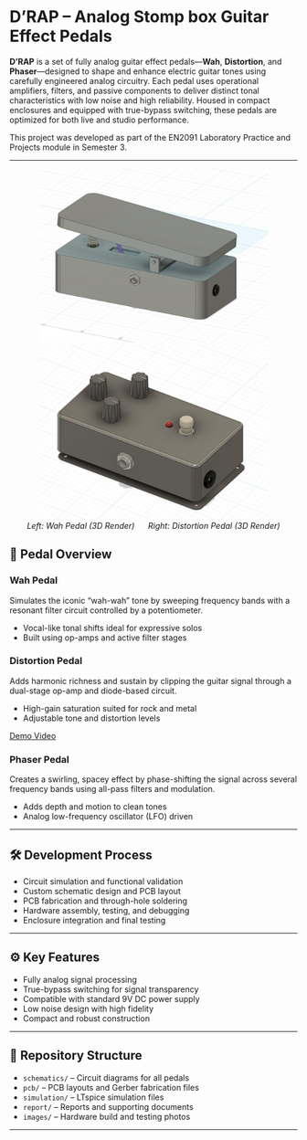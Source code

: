 #  D’RAP – Analog Stomp box Guitar Effect Pedals

**D’RAP** is a set of fully analog guitar effect pedals—**Wah**, **Distortion**, and **Phaser**—designed to shape and enhance electric guitar tones using carefully engineered analog circuitry. Each pedal uses operational amplifiers, filters, and passive components to deliver distinct tonal characteristics with low noise and high reliability. Housed in compact enclosures and equipped with true-bypass switching, these pedals are optimized for both live and studio performance.

This project was developed as part of the EN2091 Laboratory Practice and Projects module in Semester 3.

---


<p align="center">
  <img src="images//wah_enclosure_3d.jpg" width="400"/>
   <img src="images//distortion_enclosure_3d.jpg" width="400"/>
  <br/>
  <em>Left: Wah Pedal (3D Render) &nbsp;&nbsp;&nbsp;&nbsp; Right: Distortion Pedal (3D Render)</em>
</p>

## 🎸 Pedal Overview

### Wah Pedal
Simulates the iconic “wah-wah” tone by sweeping frequency bands with a resonant filter circuit controlled by a potentiometer.

- Vocal-like tonal shifts ideal for expressive solos  
- Built using op-amps and active filter stages  

###  Distortion Pedal
Adds harmonic richness and sustain by clipping the guitar signal through a dual-stage op-amp and diode-based circuit.

- High-gain saturation suited for rock and metal  
- Adjustable tone and distortion levels

 [Demo Video](https://your-demo-link.com)


###  Phaser Pedal
Creates a swirling, spacey effect by phase-shifting the signal across several frequency bands using all-pass filters and modulation.

- Adds depth and motion to clean tones  
- Analog low-frequency oscillator (LFO) driven  

---

## 🛠️ Development Process

- Circuit simulation and functional validation  
- Custom schematic design and PCB layout  
- PCB fabrication and through-hole soldering  
- Hardware assembly, testing, and debugging  
- Enclosure integration and final testing  

---

## ⚙️ Key Features

- Fully analog signal processing  
- True-bypass switching for signal transparency  
- Compatible with standard 9V DC power supply  
- Low noise design with high fidelity  
- Compact and robust construction  

---

## 📁 Repository Structure

- `schematics/` – Circuit diagrams for all pedals  
- `pcb/` – PCB layouts and Gerber fabrication files  
- `simulation/` – LTspice simulation files   
- `report/` – Reports and supporting documents  
- `images/` – Hardware build and testing photos  

---



